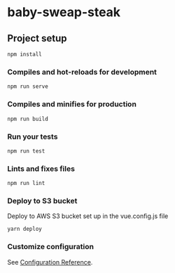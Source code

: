 # baby-sweap-steak

## Project setup
```
npm install
```

### Compiles and hot-reloads for development
```
npm run serve
```

### Compiles and minifies for production
```
npm run build
```

### Run your tests
```
npm run test
```

### Lints and fixes files
```
npm run lint
```

### Deploy to S3 bucket
Deploy to AWS S3 bucket set up in the vue.config.js file
```
yarn deploy
```


### Customize configuration
See [Configuration Reference](https://cli.vuejs.org/config/).
